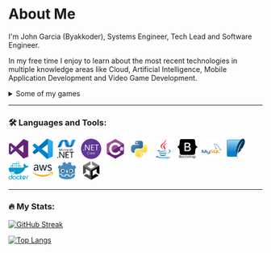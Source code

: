 # About Me

I'm John Garcia (Byakkoder), Systems Engineer, Tech Lead and Software Engineer.

In my free time I enjoy to learn about the most recent technologies in multiple knowledge areas like Cloud, Artificial Intelligence, Mobile Application Development and Video Game Development.

<details>
  <summary>Some of my games</summary>
  <p>Next, you can explore some of the games that I have designed and developed as a hobbie. The assets (3D models, music, sounds and 2D images) was created by others and was acquired through the Unity Asset Store.</p>
  <table>
    <tr>
      <td width="200">
        <article>
          <header>
          <img width="180" height="100" src="https://upload.wikimedia.org/wikipedia/commons/thumb/d/d1/Image_not_available.png/640px-Image_not_available.png" alt="Imagen de la tarjeta 1">
          </header>
          <h3><a href="https://gamejolt.com/games/zombieweapon/374612" target="_blank">Zombie Weapon</a></h3>
          <p>Isometric 3D shooter game for PC, made with Unity.</p>
        </article>
      </td>
      <td width="200">
        <article>
          <header>
            <img width="180" height="100" src="https://upload.wikimedia.org/wikipedia/commons/thumb/d/d1/Image_not_available.png/640px-Image_not_available.png" alt="Imagen de la tarjeta 2">
          </header>
          <h3><a href="https://play.google.com/store/apps/details?id=com.BaihuTechnologies.IronMaze" target="_blank">Iron Maze</a></h3>
          <p>3D third person (hack and slash) game for Android with mazes that are generated procedurally (roguelike), made with Unity.</p>
        </article>
      </td>
      <td width="200">
        <article>
          <header>
            <img width="180" height="100" src="https://upload.wikimedia.org/wikipedia/commons/thumb/d/d1/Image_not_available.png/640px-Image_not_available.png" alt="Imagen de la tarjeta 3">
          </header>
          <h3><a href="https://play.google.com/store/apps/details?id=com.baihutechnologies.sentinel" target="_blank">Sentinel Space Shooter Arcade</a></h3>
          <p>A 3D space shooter game for Android inspired on classic sci-fi games and movies, made with Unity.</p>
        </article>
      </td>
      <td width="200">
        <article>
          <header>
            <img width="180" height="100" src="https://upload.wikimedia.org/wikipedia/commons/thumb/d/d1/Image_not_available.png/640px-Image_not_available.png" alt="Imagen de la tarjeta 3">
          </header>
          <h3><a href="https://play.google.com/store/apps/details?id=com.BaihuTechnologies.TheHardRider" target="_blank">The Hard Rider</a></h3>
          <p>A simple 3D racing game for Android inspired on multiple mobile racing games, made with Unity.</p>
        </article>
      </td>
    </tr>
  </table>
</details>

---

### :hammer_and_wrench: Languages and Tools:

<div>
  <img src="https://github.com/devicons/devicon/blob/master/icons/visualstudio/visualstudio-plain.svg" title="Visual Studio" alt="Visual Studio" width="40" height="40"/>&nbsp;
  <img src="https://github.com/devicons/devicon/blob/master/icons/vscode/vscode-original.svg" title="VS Code" alt="VS Code" width="40" height="40"/>&nbsp;
  <img src="https://github.com/devicons/devicon/blob/master/icons/dot-net/dot-net-original-wordmark.svg" title="DotNet" alt="DotNet" width="40" height="40"/>&nbsp;
  <img src="https://github.com/devicons/devicon/blob/master/icons/dotnetcore/dotnetcore-original.svg" title="DotNet Core" alt="DotNet Core" width="40" height="40"/>&nbsp;
  <img src="https://github.com/devicons/devicon/blob/master/icons/csharp/csharp-original.svg" title="CSharp" alt="CSharp" width="40" height="40"/>&nbsp;
  <img src="https://github.com/devicons/devicon/blob/master/icons/python/python-original.svg" title="Python" alt="Python" width="40" height="40"/>&nbsp;
  <img src="https://github.com/devicons/devicon/blob/master/icons/java/java-original.svg" title="Java" alt="Java" width="40" height="40"/>&nbsp;
  <img src="https://github.com/devicons/devicon/blob/master/icons/bootstrap/bootstrap-plain-wordmark.svg" title="Bootstrap" alt="Bootstrap" width="40" height="40"/>&nbsp;
  <img src="https://github.com/devicons/devicon/blob/master/icons/mysql/mysql-original-wordmark.svg" title="MySQL" alt="MySQL" width="40" height="40"/>&nbsp;
  <img src="https://github.com/devicons/devicon/blob/master/icons/sqlite/sqlite-original.svg" title="SQLite" alt="SQLite" width="40" height="40"/>&nbsp;
  <img src="https://github.com/devicons/devicon/blob/master/icons/docker/docker-plain-wordmark.svg" title="Docker" alt="Docker" width="40" height="40"/>&nbsp;
  <img src="https://github.com/devicons/devicon/blob/master/icons/amazonwebservices/amazonwebservices-original-wordmark.svg" title="AWS" alt="AWS" width="40" height="40"/>&nbsp;
  <img src="https://github.com/devicons/devicon/blob/master/icons/godot/godot-original.svg" title="Godot" alt="Godot" width="40" height="40"/>&nbsp;
  <img src="https://github.com/devicons/devicon/blob/master/icons/unity/unity-original.svg" title="Unity" alt="Unity" width="40" height="40"/>
</div>

---

### :fire: My Stats:

[![GitHub Streak](http://github-readme-streak-stats.herokuapp.com?user=byakkoder&theme=prussian)](https://git.io/streak-stats)

[![Top Langs](https://github-readme-stats.vercel.app/api/top-langs/?username=byakkoder&layout=compact&theme=prussian)](https://github.com/anuraghazra/github-readme-stats)
